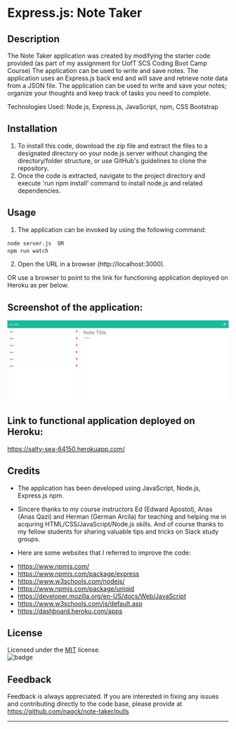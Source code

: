 # Express.js: Note Taker

## Description
The Note Taker application was created by modifying the starter code provided (as part of my assignment for UofT SCS Coding Boot Camp Course) The application can be used to write and save notes. The application uses an Express.js back end and will save and retrieve note data from a JSON file.
The application can be used to write and save your notes; organize your thoughts and keep track of tasks you need to complete.

Technologies Used: Node.js, Express.js, JavaScript, npm, CSS Bootstrap

## Installation

1. To install this code, download the zip file and extract the files to a designated directory on your node.js server without changing the directory/folder structure, or use GitHub's guidelines to clone the repository. 
2. Once the code is extracted, navigate to the project directory and execute 'run npm install' command to install node.js and related dependencies.

## Usage 

1. The application can be invoked by using the following command:

```bash
node server.js  OR 
npm run watch
```
2. Open the URL in a browser (http://localhost:3000).

OR use a browser to point to the link for functioning application deployed on Heroku as per below.

## Screenshot of the application:
![](public/assets/images/note-taker.png)

## Link to functional application deployed on Heroku:
https://salty-sea-64150.herokuapp.com/

## Credits

- The application has been developed using JavaScript, Node.js, Express.js npm. 

- Sincere thanks to my course instructors Ed (Edward Apostol), Anas (Anas Qazi) and Herman (German Arcila) for teaching and helping me in acquring HTML/CSS/JavaScript/Node.js skills. And of course thanks to my fellow students for sharing valuable tips and tricks on Slack study groups.

- Here are some websites that I referred to improve the code:
* https://www.npmjs.com/
* https://www.npmjs.com/package/express
* https://www.w3schools.com/nodejs/
* https://www.npmjs.com/package/uniqid
* https://developer.mozilla.org/en-US/docs/Web/JavaScript
* https://www.w3schools.com/js/default.asp
* https://dashboard.heroku.com/apps

## License
Licensed under the [MIT](https://choosealicense.com/licenses/mit/) license.<br>
![badge](https://img.shields.io/badge/license-mit-brightgreen)<br />
## Feedback
Feedback is always appreciated. If you are interested in fixing any issues and contributing directly to the code base, please provide at  https://github.com/nagck/note-taker/pulls


---

